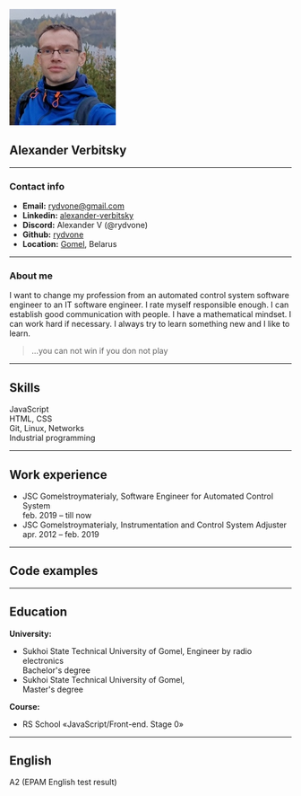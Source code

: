 ![avatar](assets/img/avatar.jpg)  

## Alexander Verbitsky
****  

### Contact info  
+ **Email:**      rydvone@gmail.com
+ **Linkedin:**   [alexander-verbitsky](https://www.linkedin.com/in/alexander-verbitsky-67243921a/ 'linkedin')
+ **Discord:**	  Alexander V (@rydvone)	
+ **Github:**     [rydvone](https://github.com/rydvone)  
+ **Location:**   [Gomel](https://goo.gl/maps/qdCNhz15wzo9SL1d8), Belarus

****
### About me
I want to change my profession from an automated control system software engineer to an IT software engineer. I rate myself responsible enough. I can establish good communication with people. I have a mathematical mindset. I can work hard if necessary. I always try to learn something new and I like to learn.

> ...you can not win if you don not play

****  

## Skills
JavaScript  
HTML, CSS  
Git, Linux, Networks  
Industrial programming 
  
****  

## Work experience
* JSC Gomelstroymaterialy, Software Engineer for Automated Control System  
feb. 2019 – till now
* JSC Gomelstroymaterialy, Instrumentation and Control System Adjuster  
apr. 2012 – feb. 2019

****  
## Code examples

****  
## Education 
**University:**  
  * Sukhoi State Technical University of Gomel, Engineer by radio electronics  
  Bachelor's degree
  * Sukhoi State Technical University of Gomel,  
  Master's degree  

**Course:**  
  * RS School «JavaScript/Front-end. Stage 0»  

****
## English
A2  (EPAM English test result)
